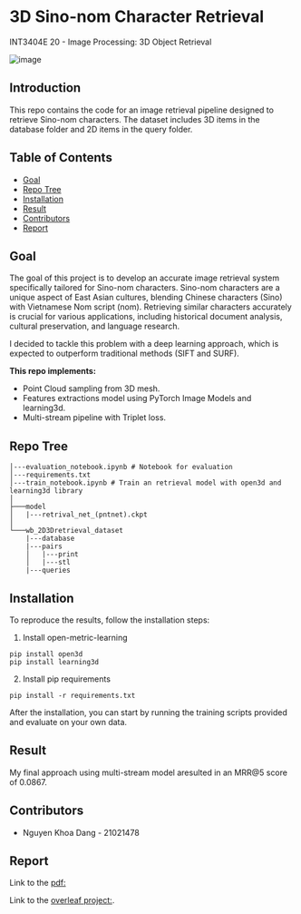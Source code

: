 # 3D Sino-nom Character Retrieval
INT3404E 20 - Image Processing: 3D Object Retrieval


![image](https://github.com/Dan-the-dunk/3D-Object-Retrieval/assets/92426318/ccb8b837-6e28-4b13-83b2-cf43dcdac2f1)


## Introduction
This repo contains the code for an image retrieval pipeline designed to retrieve Sino-nom characters. The dataset includes 3D items in the database folder and 2D items in the query folder.

## Table of Contents
- [Goal](#goal)
- [Repo Tree](#repo-tree)
- [Installation](#installation)
- [Result](#result)
- [Contributors](#contributors)
- [Report](#report)

## Goal
The goal of this project is to develop an accurate image retrieval system specifically tailored for Sino-nom characters. Sino-nom characters are a unique aspect of East Asian cultures, blending Chinese characters (Sino) with Vietnamese Nom script (nom). Retrieving similar characters accurately is crucial for various applications, including historical document analysis, cultural preservation, and language research. 

I decided to tackle this problem with a deep learning approach, which is expected to outperform traditional methods (SIFT and SURF).

**This repo implements:**
- Point Cloud sampling from 3D mesh.
- Features extractions model using PyTorch Image Models and learning3d. 
- Multi-stream pipeline with Triplet loss.



## Repo Tree
```
│---evaluation_notebook.ipynb # Notebook for evaluation
│---requirements.txt
│---train_notebook.ipynb # Train an retrieval model with open3d and learning3d library
│   
├───model
│   |---retrival_net_(pntnet).ckpt
│       
└───wb_2D3Dretrieval_dataset
    |---database
    |---pairs
    │   |---print
    │   |---stl
    |---queries

```

## Installation
To reproduce the results, follow the installation steps:
1. Install open-metric-learning
```
pip install open3d
pip install learning3d
```
2. Install pip requirements
```
pip install -r requirements.txt
```

After the installation, you can start by running the training scripts provided and evaluate on your own data.


## Result
My final approach using multi-stream model aresulted in an MRR@5 score of 0.0867.

## Contributors
- Nguyen Khoa Dang - 21021478

## Report

Link to the [pdf:](https://github.com/Dan-the-dunk/3D-Object-Retrieval/blob/main/full_report.pdf)

Link to the [overleaf project:](https://www.overleaf.com/read/cdvwmpwcwzps#b30c51).

